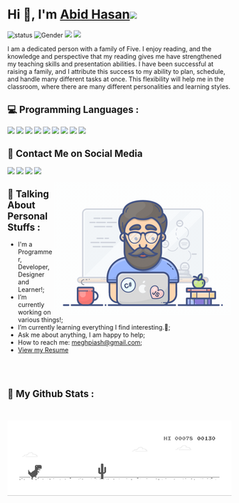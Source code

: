 # Hi 👋, I'm [Abid Hasan][website]<img src="https://github.com/TheDudeThatCode/TheDudeThatCode/blob/master/Assets/Earth.gif" width="24px">

![status](https://img.shields.io/badge/status-up-brightgreen) ![Gender](https://img.shields.io/badge/gender-%F0%9F%A4%B5-lightgrey) ![](https://img.shields.io/badge/Relationship-Single-red) ![](https://visitor-badge.glitch.me/badge?page_id=github.com/montasimmamun)

I am a dedicated person with a family of Five. I enjoy reading, and the knowledge and perspective that my reading gives me have strengthened my teaching skills and presentation abilities. I have been successful at raising a family, and I attribute this success to my ability to plan, schedule, and handle many different tasks at once. This flexibility will help me in the classroom, where there are many different personalities and learning styles.

## 💻 Programming Languages :
<img src="https://img.shields.io/badge/python%20-%2314354C.svg?&style=for-the-badge&logo=python&logoColor=white"/> <img src="https://img.shields.io/badge/c%20-%2300599C.svg?&style=for-the-badge&logo=c&logoColor=white"/> <img src="https://img.shields.io/badge/c++%20-%2300599C.svg?&style=for-the-badge&logo=c%2B%2B&ogoColor=white"/> <img src="https://img.shields.io/badge/java-%23ED8B00.svg?&style=for-the-badge&logo=java&logoColor=white"/> 	<img src="https://img.shields.io/badge/html5%20-%23E34F26.svg?&style=for-the-badge&logo=html5&logoColor=white"/> <img src="https://img.shields.io/badge/css3%20-%231572B6.svg?&style=for-the-badge&logo=css3&logoColor=white"/> <img src ="https://img.shields.io/badge/sqllite-%2307405e.svg?&style=for-the-badge&logo=sqlite&logoColor=white"/> <img src="https://img.shields.io/badge/git%20-%23F05033.svg?&style=for-the-badge&logo=git&logoColor=white"/> <img src="https://img.shields.io/badge/github%20-%23121011.svg?&style=for-the-badge&logo=github&logoColor=white"/>
<br>

## 📧 Contact Me on Social Media
<p align = "center">


[<img src="https://img.shields.io/badge/facebook-%231877F2.svg?&style=for-the-badge&logo=facebook&logoColor=white" />](https://www.facebook.com/meghpiash2/)
[<img src="https://img.shields.io/badge/linkedin-%230077B5.svg?&style=for-the-badge&logo=linkedin&logoColor=white" />](https://www.linkedin.com/in/abid-hasan-b1633518b/)
[<img src = "https://img.shields.io/badge/instagram-%23E4405F.svg?&style=for-the-badge&logo=instagram&logoColor=white">](https://www.instagram.com/meghpiash/)
[<img src="https://img.shields.io/badge/twitter-%231DA1F2.svg?&style=for-the-badge&logo=twitter&logoColor=white" />](https://twitter.com/AbidHas61695780) 
</p>

<img align="right" alt="GIF" src="https://github.com/AbidHasanPiash/AbidHasanPiash/blob/master/programmer.gif" width="400px">

## :book: Talking About Personal Stuffs :

-  I'm a Programmer, Developer, Designer and Learner!;
-  I’m currently working on various things!; 
-  I’m currently learning everything I find interesting.🤝;
-  Ask me about anything, I am happy to help;
-  How to reach me: meghpiash@gmail.com;
- [View my Resume](https://drive.google.com/file/d/1H84AuCJcfttNlnfV1VxpBMJkT4i6PpsF/view?usp=sharing)

<br>
<br>

## 🔔 My Github Stats :
<br>



<!-- Dino gif -->
![image](https://github.com/AbidHasanPiash/AbidHasanPiash/blob/master/dino.gif)


[website]: https://meet-abidhasan.000webhostapp.com/
[spotify]: https://open.spotify.com/user/swyqyimdc12jajde4vpwd2x1b
